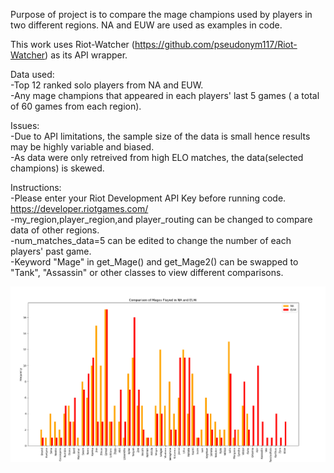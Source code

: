 Purpose of project is to compare the mage champions used by players in two different regions.
NA and EUW are used as examples in code.

This work uses Riot-Watcher (https://github.com/pseudonym117/Riot-Watcher) as its API wrapper. 



Data used:<br />
-Top 12 ranked solo players from NA and EUW.<br />
-Any mage champions that appeared in each players' last 5 games ( a total of 60 games from each region).<br />


Issues:<br />
-Due to API limitations, the sample size of the data is small hence results may be highly variable and biased.<br />
-As data were only retreived from high ELO matches, the data(selected champions) is skewed.<br />


Instructions:<br />
-Please enter your Riot Development API Key before running code.<br />
 https://developer.riotgames.com/ <br />
-my_region,player_region,and player_routing can be changed to compare data of other regions.<br />
-num_matches_data=5 can be edited to change the number of each players' past game.<br />
-Keyword "Mage" in get_Mage() and get_Mage2() can be swapped to "Tank", "Assassin" or other classes to view different comparisons.<br />

![Screenshot](example.png)
